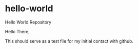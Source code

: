 # hello-world
Hello World Repository

Hello There,
  
 This should serve as a test file for my initial contact with github.
